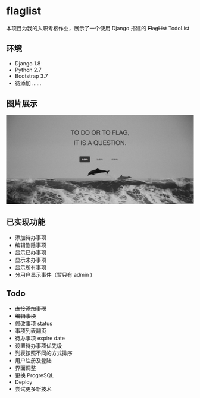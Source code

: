 # flaglist
本项目为我的入职考核作业，展示了一个使用 Django 搭建的 ~~FlagList~~ TodoList

## 环境
* Django 1.8
* Python 2.7
* Bootstrap 3.7
* 待添加 ……

## 图片展示
![index](https://github.com/helsonxiao/flaglist/blob/master/display/index.png)

## 已实现功能
* 添加待办事项
* 编辑删除事项
* 显示已办事项
* 显示未办事项
* 显示所有事项
* 分用户显示事件（暂只有 admin )

## Todo
* ~~直接添加事项~~
* ~~编辑事项~~
* 修改事项 status
* 事项列表翻页
* 待办事项 expire date
* 设置待办事项优先级
* 列表按照不同的方式排序
* 用户注册及登陆
* 界面调整
* 更换 ProgreSQL
* Deploy
* 尝试更多新技术